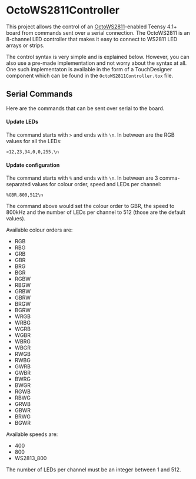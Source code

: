# OctoWS2811Controller

This project allows the control of an [OctoWS2811](https://github.com/PaulStoffregen/OctoWS2811)-enabled
Teensy 4.1+ board from commands sent over a serial connection. The OctoWS2811 is an 8-channel LED controller that
makes it easy to connect to WS2811 LED arrays or strips.

The control syntax is very simple and is explained below. However, you can also use a pre-made implementation and
not worry about the syntax at all. One such implementaton is available in the form of a TouchDesigner component 
which can be found in the `OctoWS2811Controller.tox` file.

## Serial Commands

Here are the commands that can be sent over serial to the board.

#### Update LEDs

The command starts with `>` and ends with `\n`. In between are the RGB values for all the LEDs:

```
>12,23,34,0,0,255,\n
```

#### Update configuration

The command starts with `%` and ends with `\n`. In between are 3 comma-separated values for colour order,
speed and LEDs per channel:

```
%GBR,800,512\n
```
The command above would set the colour order to GBR, the speed to 800kHz and the number of LEDs per channel to
512 (those are the default values).

Available colour orders are: 

  - RGB
  - RBG
  - GRB
  - GBR
  - BRG
  - BGR
  - RGBW
  - RBGW
  - GRBW
  - GBRW
  - BRGW
  - BGRW
  - WRGB
  - WRBG
  - WGRB
  - WGBR
  - WBRG
  - WBGR
  - RWGB
  - RWBG
  - GWRB
  - GWBR
  - BWRG
  - BWGR
  - RGWB
  - RBWG
  - GRWB
  - GBWR
  - BRWG
  - BGWR

Available speeds are:

  - 400
  - 800
  - WS2813_800

The number of LEDs per channel must be an integer between 1 and 512.
